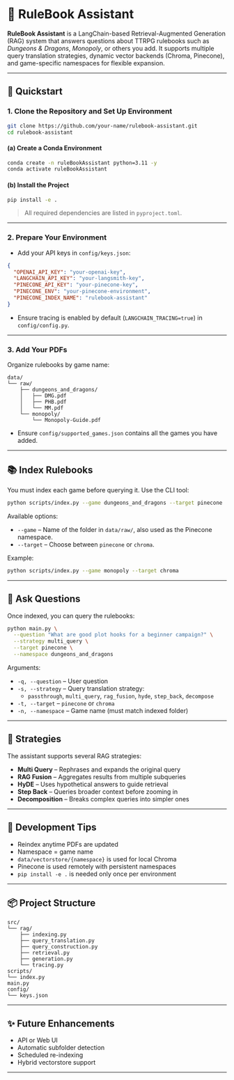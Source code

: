 # 📘 RuleBook Assistant

**RuleBook Assistant** is a LangChain-based Retrieval-Augmented Generation (RAG) system that answers questions about TTRPG rulebooks such as *Dungeons & Dragons*, *Monopoly*, or others you add. It supports multiple query translation strategies, dynamic vector backends (Chroma, Pinecone), and game-specific namespaces for flexible expansion.

---

## 🚀 Quickstart

### 1. Clone the Repository and Set Up Environment

```bash
git clone https://github.com/your-name/rulebook-assistant.git
cd rulebook-assistant
```

#### (a) Create a Conda Environment

```bash
conda create -n ruleBookAssistant python=3.11 -y
conda activate ruleBookAssistant
```

#### (b) Install the Project

```bash
pip install -e .
```
> All required dependencies are listed in `pyproject.toml`.

---

### 2. Prepare Your Environment

- Add your API keys in `config/keys.json`:

```json
{
  "OPENAI_API_KEY": "your-openai-key",
  "LANGCHAIN_API_KEY": "your-langsmith-key",
  "PINECONE_API_KEY": "your-pinecone-key",
  "PINECONE_ENV": "your-pinecone-environment",
  "PINECONE_INDEX_NAME": "rulebook-assistant"
}
```

- Ensure tracing is enabled by default (`LANGCHAIN_TRACING=true`) in `config/config.py`.

---

### 3. Add Your PDFs

Organize rulebooks by game name:

```
data/
└── raw/
    ├── dungeons_and_dragons/
    │   ├── DMG.pdf
    │   ├── PHB.pdf
    │   └── MM.pdf
    └── monopoly/
        └── Monopoly-Guide.pdf
```
- Ensure `config/supported_games.json` contains all the games you have added.
---

## 📚 Index Rulebooks

You must index each game before querying it. Use the CLI tool:

```bash
python scripts/index.py --game dungeons_and_dragons --target pinecone
```

Available options:

- `--game` – Name of the folder in `data/raw/`, also used as the Pinecone namespace.
- `--target` – Choose between `pinecone` or `chroma`.

Example:

```bash
python scripts/index.py --game monopoly --target chroma
```

---

## 💬 Ask Questions

Once indexed, you can query the rulebooks:

```bash
python main.py \
  --question "What are good plot hooks for a beginner campaign?" \
  --strategy multi_query \
  --target pinecone \
  --namespace dungeons_and_dragons
```

Arguments:

- `-q, --question` – User question
- `-s, --strategy` – Query translation strategy:
  - `passthrough`, `multi_query`, `rag_fusion`, `hyde`, `step_back`, `decompose`
- `-t, --target` – `pinecone` or `chroma`
- `-n, --namespace` – Game name (must match indexed folder)

---

## 🧠 Strategies

The assistant supports several RAG strategies:

- **Multi Query** – Rephrases and expands the original query
- **RAG Fusion** – Aggregates results from multiple subqueries
- **HyDE** – Uses hypothetical answers to guide retrieval
- **Step Back** – Queries broader context before zooming in
- **Decomposition** – Breaks complex queries into simpler ones

---

## 🧪 Development Tips

- Reindex anytime PDFs are updated
- Namespace = game name
- `data/vectorstore/{namespace}` is used for local Chroma
- Pinecone is used remotely with persistent namespaces
- `pip install -e .` is needed only once per environment

---

## 📦 Project Structure

```
src/
└── rag/
    ├── indexing.py
    ├── query_translation.py
    ├── query_construction.py
    ├── retrieval.py
    ├── generation.py
    └── tracing.py
scripts/
└── index.py
main.py
config/
└── keys.json
```

---

## ✨ Future Enhancements

- API or Web UI
- Automatic subfolder detection
- Scheduled re-indexing
- Hybrid vectorstore support

---
